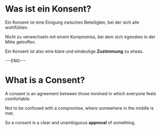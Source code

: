 # Was ist ein Konsent?

Ein Konsent ist eine Einigung zwischen Beteiligten, bei der sich alle wohlfühlen.

Nicht zu verwechseln mit einem Kompromiss, bei dem sich irgendwo in der Mitte getroffen.

Ein Konsent ist also eine klare und eindeutige **Zustimmung** zu etwas.

---ENG---

# What is a Consent?

A consent is an agreement between those involved in which everyone feels comfortable.

Not to be confused with a compromise, where somewhere in the middle is met.

So a consent is a clear and unambiguous **approval** of something.
